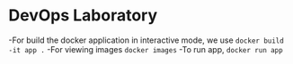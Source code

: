 # DevOps Laboratory

-For build the docker application in interactive mode, we use 
```docker build -it app .```
-For viewing images
```docker images```
-To run app,
```docker run app```
